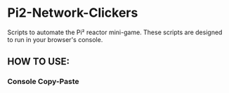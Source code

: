 # Pi2-Network-Clickers

Scripts to automate the Pi² reactor mini-game. These scripts are designed to run in your browser's console.

## HOW TO USE:

### Console Copy-Paste
